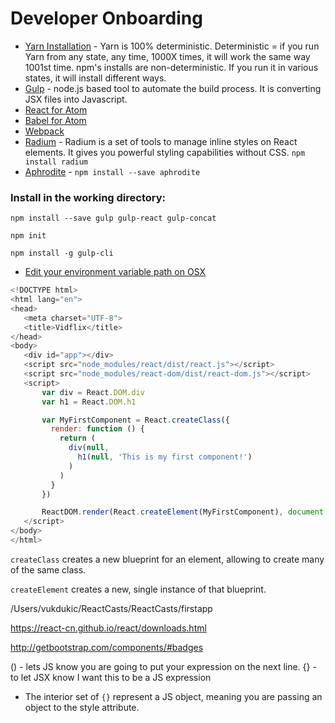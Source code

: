 # Developer Onboarding

 * [Yarn Installation](https://yarnpkg.com/en/docs/install) - Yarn is 100% deterministic.  Deterministic = if you run Yarn from any state, any time, 1000X times, it will work the same way 1001st time.  npm's installs are non-deterministic.  If you run it in various states, it will install different ways.
 * [Gulp]() - node.js based tool to automate the build process.  It is converting JSX files into Javascript.
 * [React for Atom](https://orktes.github.io/atom-react/)
 * [Babel for Atom](https://atom.io/packages/language-babel)
 * [Webpack](https://webpack.js.org/guides/get-started/)
 * [Radium](http://formidable.com/open-source/radium/) - Radium is a set of tools to manage inline styles on React elements. It gives you powerful styling capabilities without CSS. `npm install radium`
 * [Aphrodite](https://github.com/Khan/aphrodite) - `npm install --save aphrodite`
 

### Install in the working directory:
`npm install --save gulp gulp-react gulp-concat`
 
 `npm init`
 
 `npm install -g gulp-cli`
 
  * [Edit your environment variable path on OSX](http://hathaway.cc/post/69201163472/how-to-edit-your-path-environment-variables-on-mac)
 
 ```Javascript
 <!DOCTYPE html>
<html lang="en">
<head>
    <meta charset="UTF-8">
    <title>Vidflix</title>
</head>
<body>
    <div id="app"></div>
    <script src="node_modules/react/dist/react.js"></script>
    <script src="node_modules/react-dom/dist/react-dom.js"></script>
    <script>
        var div = React.DOM.div
        var h1 = React.DOM.h1

        var MyFirstComponent = React.createClass({
          render: function () {
            return (
              div(null,
                h1(null, 'This is my first component!')
              )
            )
          }
        })

        ReactDOM.render(React.createElement(MyFirstComponent), document.getElementById('app'))
    </script>
</body>
</html>
```

`createClass` creates a new blueprint for an element, allowing to create many of the same class.  

`createElement` creates a new, single instance of that blueprint.  

<script src="https://cdnjs.cloudflare.com/ajax/libs/react/0.13.3/JSXTransformer.js"></script>

/Users/vukdukic/ReactCasts/ReactCasts/firstapp

https://react-cn.github.io/react/downloads.html

http://getbootstrap.com/components/#badges

() - lets JS know you are going to put your expression on the next line.
{} - to let JSX know I want this to be a JS expression

 * The interior set of `{}` represent a JS object, meaning you are passing an object to the style attribute.
 
 
